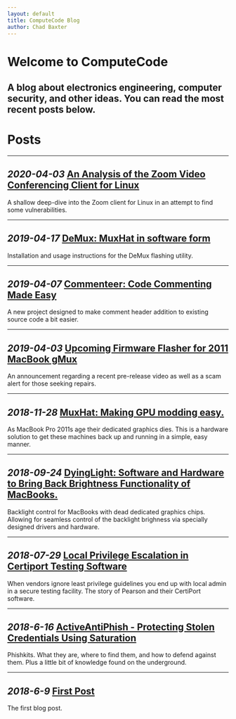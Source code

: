 ```yaml
---
layout: default
title: ComputeCode Blog
author: Chad Baxter
---
```


Welcome to ComputeCode
===

A b​​﻿​​​﻿​﻿﻿​​﻿﻿​﻿​﻿​​​﻿﻿﻿​﻿﻿​﻿﻿​​﻿﻿﻿﻿﻿﻿﻿﻿﻿​​​﻿﻿﻿​​​﻿﻿​﻿﻿​​﻿​​​﻿log about electronics engineering, computer security, and other ideas. You can read the most recent posts below.
---

Posts
===

<hr>

<strong> _2020-04-03_ [An Analysis of the Zoom Video Conferencing Client for Linux](2020-04-03_1.html)</strong>
---

A shallow deep-dive into the Zoom client for Linux in an attempt to find some vulnerabilities.

<hr>

<strong> _2019-04-17_ [ DeMux: MuxHat in software form](Demux.html)</strong>
---

Installation and usage instructions for the DeMux flashing utility.

<hr>

<strong> _2019-04-07_ [Commenteer: Code Commenting Made Easy](2019-04-07_1.html)</strong>
---

A new project designed to make comment header addition to existing source code a bit easier.

<hr>

<strong> _2019-04-03_ [Upcoming Firmware Flasher for 2011 MacBook gMux](2019-04-03_1.html)</strong>
---

An announcement regarding a recent pre-release video as well as a scam alert for those seeking repairs.

<hr>

<strong> _2018-11-28_ [MuxHat: Making GPU modding easy.](MuxHat.html)</strong>
---

As MacBook Pro 2011s age their dedicated graphics dies. This is a hardware solution to get these machines back up and running in a simple, easy manner.

<hr>

<strong> _2018-09-24_ [DyingLight: Software and Hardware to Bring Back Brightness Functionality of MacBooks.](DyingLight.html)</strong>
---

Backlight control for MacBooks with dead dedicated graphics chips. Allowing for seamless control of the backlight brighness via specially designed drivers and hardware.

<hr>

<strong> _2018-07-29_ [Local Privilege Escalation in Certiport Testing Software](2018-07-29_1.html)</strong>
---

When vendors ignore least privilege guidelines you end up with local admin in a secure testing facility. The story of Pearson and their CertiPort software.

<hr>

<strong>_2018-6-16_ [ActiveAntiPhish - Protecting Stolen Credentials Using Saturation](2018-06-16_1.html)</strong>
---

Phishkits. What they are, where to find them, and how to defend against them. Plus a little bit of knowledge found on the underground.

<hr>

<strong>_2018-6-9_ [First Post](2018-06-09_1.html)</strong>
---

The first blog post.
